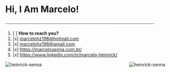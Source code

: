 <h1>Hi, I Am Marcelo!</h1>
-------------------------------------------------------------------------
<ol>
   <li>[ ] <b>How to reach you?</b> </li>
   <li>[x] <a href="mailto:marcelohz198@hotmail.com"><span>marcelohz198@hotmail.com</span></a></li>
   <li>[x] <a href="mailto:marcelohz198@gmail.com"><span>marcelohz198@gmail.com</span></a></li>
   <li>[x] <a href="https://marcelosenna.com.br/">https://marcelosenna.com.br/</a></li>
   <li>[x] <a href="https://www.linkedin.com/in/marcelo-heinrick/">https://www.linkedin.com/in/marcelo-heinrick/</a></li>
</ol>

<img src="https://github-readme-stats.vercel.app/api/top-langs?username=heinrick-senna&show_icons=true&locale=pt-br" alt="heinrick-senna" /> <img align="right" src="https://github-readme-streak-stats.herokuapp.com/?user=heinrick-senna&locale=en&layout=compact" alt="heinrick-senna" />
